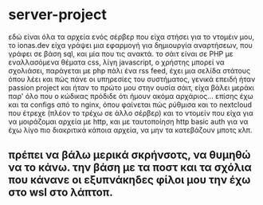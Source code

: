 # server-project
εδώ είναι όλα τα αρχεία ενός σέρβερ που είχα στήσει για το ντομέιν μου, το ionas.dev
είχα γράψει μια εφαρμογή για δημιουργία αναρτήσεων, που γράφει σε βάση sql, και μία
που τις ανακτά. το σάιτ είναι σε PHP με εναλλασόμενα θέματα css, λίγη javascript,
ο χρήστης μπορεί να σχολιάσει, παράγεται με php πάλι ένα rss feed, έχει μια σελίδα
στάτους όπου λέει και πώς πάνε οι υπηρεσίες του συστήματος, γενικά επειδή
ήταν passion project και ήταν το πρώτο μου στην ουσία σάιτ, είχα βάλει μεράκι
παρ' όλο που ο κώδικας πρόδιδε ότι ήμουν ακόμα αρχάριος... επίσης έχω και τα configs
από το nginx, όπου φαίνεται πώς ρύθμισα και το nextcloud που έτρεχε (πλέον το τρέχω
σε άλλο σέρβερ) και το ντομείν που είχα για να μοιράζομαι αρχεία με http, και με
ταυτοποίηση http basic auth για να έχω λίγο πιο διακριτικά κάποια αρχεία, να μην
τα κατεβάζουν μποτς κλπ.

## πρέπει να βάλω μερικά σκρήνσοτς, να θυμηθώ να το κάνω. την βάση με τα ποστ και τα σχόλια που κάνανε οι εξυπνάκηδες φίλοι μου την έχω στο wsl στο λάπτοπ.
